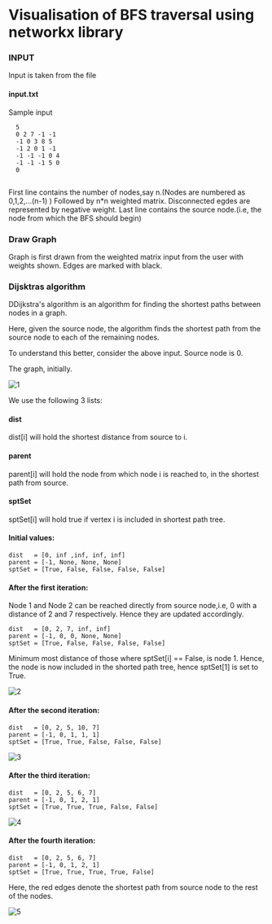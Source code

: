 # Visualisation of BFS traversal using networkx library

### INPUT ###


Input is taken from the file 
#### input.txt ####

Sample input
```
  5
  0 2 7 -1 -1
  -1 0 3 8 5
  -1 2 0 1 -1
  -1 -1 -1 0 4
  -1 -1 -1 5 0
  0


```
First line contains the number of nodes,say n.(Nodes are numbered as 0,1,2,...(n-1) )
Followed by n*n weighted matrix. Disconnected egdes are represented by negative weight.
Last line contains the source node.(i.e, the node from which the BFS should begin)

### Draw Graph ###


Graph is first drawn from the weighted matrix input from the user with weights shown. Edges are marked with black.



### Dijsktras algorithm ###

DDijkstra's algorithm is an algorithm for finding the shortest paths between nodes in a graph. 

Here, given the source node, the algorithm finds the shortest path from the source node to each of the remaining nodes. 

To understand this better, consider the above input.
Source node is 0.

The graph, initially.

![1](https://user-images.githubusercontent.com/22571531/27195526-ca5dd872-5224-11e7-9b34-e669c7082a6e.png)

We use the following 3 lists:

#### dist ####
 dist[i] will hold the shortest distance from source to i.                                 
#### parent ####                               
parent[i] will hold the node from which node i is reached to, in the shortest path from source.                          
#### sptSet ####                         
sptSet[i] will hold true if vertex i is included in shortest path tree.                           

#### Initial values: ####
```
dist   = [0, inf ,inf, inf, inf]
parent = [-1, None, None, None]                        
sptSet = [True, False, False, False, False]
```

#### After the first iteration: ####

Node 1 and Node 2 can be reached directly from source node,i.e, 0 with a distance of 2 and 7 respectively. Hence they are updated accordingly.

```
dist   = [0, 2, 7, inf, inf]
parent = [-1, 0, 0, None, None] 
sptSet = [True, False, False, False, False]
```

Minimum most distance of those where sptSet[i] == False, is node 1.
Hence, the node is now included in the shorted path tree, hence sptSet[1] is set to True.

![2](https://user-images.githubusercontent.com/22571531/27195530-cd783296-5224-11e7-87f5-a404a94fed84.png)


#### After the second iteration: ####

```
dist   = [0, 2, 5, 10, 7]
parent = [-1, 0, 1, 1, 1]
sptSet = [True, True, False, False, False]
```

![3](https://user-images.githubusercontent.com/22571531/27195531-d081e824-5224-11e7-8993-81f2dc43c30f.png)

#### After the third iteration: ####

```
dist   = [0, 2, 5, 6, 7]
parent = [-1, 0, 1, 2, 1]
sptSet = [True, True, True, False, False]
```

![4](https://user-images.githubusercontent.com/22571531/27195536-d310f896-5224-11e7-8a75-eb5e883bc37b.png)

#### After the fourth iteration: ####

```
dist   = [0, 2, 5, 6, 7]
parent = [-1, 0, 1, 2, 1]
sptSet = [True, True, True, True, False]
```

Here, the red edges denote the shortest path from source node to the rest of the nodes.

![5](https://user-images.githubusercontent.com/22571531/27195545-d8cfdf68-5224-11e7-8ee9-1b2d38e1d6ad.png)
